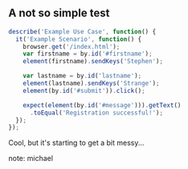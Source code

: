 ## A not so simple test

```js
describe('Example Use Case', function() {
  it('Example Scenario', function() {
    browser.get('/index.html');
    var firstname = by.id('#firstname');
    element(firstname).sendKeys('Stephen');

    var lastname = by.id('lastname');
    element(lastname).sendKeys('Strange');
    element(by.id('#submit')).click();

    expect(element(by.id('#message'))).getText()
      .toEqual('Registration successful!');
  });
});
```

Cool, but it's starting to get a bit messy...

note:
michael
